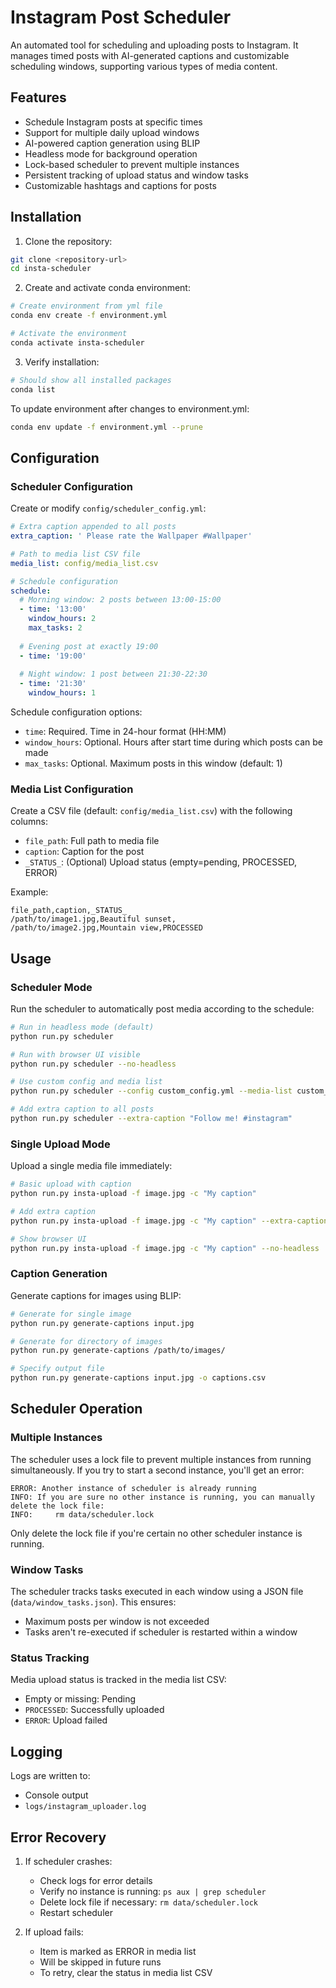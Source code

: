 # Instagram Post Scheduler

An automated tool for scheduling and uploading posts to Instagram. It manages timed posts with AI-generated captions and customizable scheduling windows, supporting various types of media content.

## Features

- Schedule Instagram posts at specific times
- Support for multiple daily upload windows
- AI-powered caption generation using BLIP
- Headless mode for background operation
- Lock-based scheduler to prevent multiple instances
- Persistent tracking of upload status and window tasks
- Customizable hashtags and captions for posts

## Installation

1. Clone the repository:
```bash
git clone <repository-url>
cd insta-scheduler
```

2. Create and activate conda environment:
```bash
# Create environment from yml file
conda env create -f environment.yml

# Activate the environment
conda activate insta-scheduler
```

3. Verify installation:
```bash
# Should show all installed packages
conda list
```

To update environment after changes to environment.yml:
```bash
conda env update -f environment.yml --prune
```

## Configuration

### Scheduler Configuration

Create or modify `config/scheduler_config.yml`:

```yaml
# Extra caption appended to all posts
extra_caption: ' Please rate the Wallpaper #Wallpaper'

# Path to media list CSV file
media_list: config/media_list.csv

# Schedule configuration
schedule:
  # Morning window: 2 posts between 13:00-15:00
  - time: '13:00'
    window_hours: 2
    max_tasks: 2
  
  # Evening post at exactly 19:00
  - time: '19:00'
  
  # Night window: 1 post between 21:30-22:30
  - time: '21:30'
    window_hours: 1
```

Schedule configuration options:
- `time`: Required. Time in 24-hour format (HH:MM)
- `window_hours`: Optional. Hours after start time during which posts can be made
- `max_tasks`: Optional. Maximum posts in this window (default: 1)

### Media List Configuration

Create a CSV file (default: `config/media_list.csv`) with the following columns:
- `file_path`: Full path to media file
- `caption`: Caption for the post
- `_STATUS_`: (Optional) Upload status (empty=pending, PROCESSED, ERROR)

Example:
```csv
file_path,caption,_STATUS_
/path/to/image1.jpg,Beautiful sunset,
/path/to/image2.jpg,Mountain view,PROCESSED
```

## Usage

### Scheduler Mode

Run the scheduler to automatically post media according to the schedule:

```bash
# Run in headless mode (default)
python run.py scheduler

# Run with browser UI visible
python run.py scheduler --no-headless

# Use custom config and media list
python run.py scheduler --config custom_config.yml --media-list custom_list.csv

# Add extra caption to all posts
python run.py scheduler --extra-caption "Follow me! #instagram"
```

### Single Upload Mode

Upload a single media file immediately:

```bash
# Basic upload with caption
python run.py insta-upload -f image.jpg -c "My caption"

# Add extra caption
python run.py insta-upload -f image.jpg -c "My caption" --extra-caption "#hashtags"

# Show browser UI
python run.py insta-upload -f image.jpg -c "My caption" --no-headless
```

### Caption Generation

Generate captions for images using BLIP:

```bash
# Generate for single image
python run.py generate-captions input.jpg

# Generate for directory of images
python run.py generate-captions /path/to/images/

# Specify output file
python run.py generate-captions input.jpg -o captions.csv
```

## Scheduler Operation

### Multiple Instances

The scheduler uses a lock file to prevent multiple instances from running simultaneously. If you try to start a second instance, you'll get an error:

```
ERROR: Another instance of scheduler is already running
INFO: If you are sure no other instance is running, you can manually delete the lock file:
INFO:     rm data/scheduler.lock
```

Only delete the lock file if you're certain no other scheduler instance is running.

### Window Tasks

The scheduler tracks tasks executed in each window using a JSON file (`data/window_tasks.json`). This ensures:
- Maximum posts per window is not exceeded
- Tasks aren't re-executed if scheduler is restarted within a window

### Status Tracking

Media upload status is tracked in the media list CSV:
- Empty or missing: Pending
- `PROCESSED`: Successfully uploaded
- `ERROR`: Upload failed

## Logging

Logs are written to:
- Console output
- `logs/instagram_uploader.log`

## Error Recovery

1. If scheduler crashes:
   - Check logs for error details
   - Verify no instance is running: `ps aux | grep scheduler`
   - Delete lock file if necessary: `rm data/scheduler.lock`
   - Restart scheduler

2. If upload fails:
   - Item is marked as ERROR in media list
   - Will be skipped in future runs
   - To retry, clear the status in media list CSV 